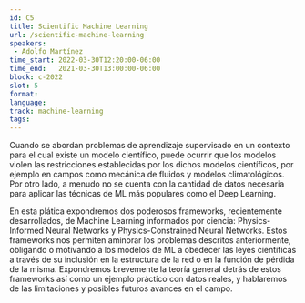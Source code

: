 ```yaml
---
id: C5
title: Scientific Machine Learning
url: /scientific-machine-learning
speakers:
 - Adolfo Martínez
time_start: 2022-03-30T12:20:00-06:00
time_end:   2021-03-30T13:00:00-06:00
block: c-2022
slot: 5
format: 
language: 
track: machine-learning
tags:
---
```


Cuando se abordan problemas de aprendizaje supervisado en un contexto para el cual existe un modelo científico, puede ocurrir que los modelos violen las restricciones establecidas por los dichos modelos científicos, por ejemplo en campos como mecánica de fluidos y modelos climatológicos. Por otro lado, a menudo no se cuenta con la cantidad de datos necesaria para aplicar las técnicas de ML más populares como el Deep Learning.

En esta plática expondremos dos poderosos frameworks, recientemente desarrollados,  de Machine Learning informados por ciencia: Physics-Informed Neural Networks y Physics-Constrained Neural Networks. Estos frameworks nos permiten aminorar los problemas descritos anteriormente, obligando o motivando a los modelos de ML a obedecer las leyes científicas a través de su inclusión en la estructura de la red o en la función de pérdida de la misma. Expondremos brevemente la teoría general detrás de estos frameworks así como un ejemplo práctico con datos reales, y hablaremos de las limitaciones y posibles futuros avances en el campo.

